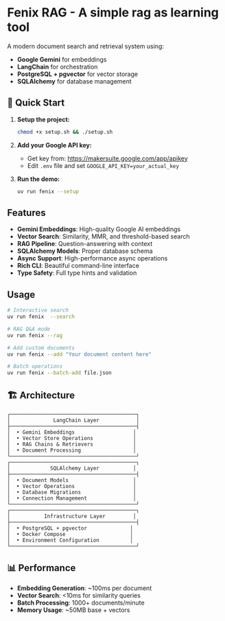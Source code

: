 # Fenix RAG - A simple rag as learning tool

A modern document search and retrieval system using:
- **Google Gemini** for embeddings
- **LangChain** for orchestration
- **PostgreSQL + pgvector** for vector storage
- **SQLAlchemy** for database management

## 🚀 Quick Start

1. **Setup the project:**
   ```bash
   chmod +x setup.sh && ./setup.sh
   ```

2. **Add your Google API key:**
   - Get key from: https://makersuite.google.com/app/apikey
   - Edit `.env` file and set `GOOGLE_API_KEY=your_actual_key`

3. **Run the demo:**
   ```bash
   uv run fenix --setup
   ```

##  Features

- **Gemini Embeddings**: High-quality Google AI embeddings
- **Vector Search**: Similarity, MMR, and threshold-based search
- **RAG Pipeline**: Question-answering with context
- **SQLAlchemy Models**: Proper database schema
- **Async Support**: High-performance async operations
- **Rich CLI**: Beautiful command-line interface
- **Type Safety**: Full type hints and validation

## Usage

```bash
# Interactive search
uv run fenix  --search

# RAG Q&A mode  
uv run fenix --rag

# Add custom documents
uv run fenix --add "Your document content here"

# Batch operations
uv run fenix --batch-add file.json
```

## 🏗️ Architecture

```
┌─────────────────────────────────────────┐
│              LangChain Layer            │
├─────────────────────────────────────────┤
│  • Gemini Embeddings                   │
│  • Vector Store Operations             │
│  • RAG Chains & Retrievers             │
│  • Document Processing                 │
└─────────────────────────────────────────┘
┌─────────────────────────────────────────┐
│             SQLAlchemy Layer           │
├─────────────────────────────────────────┤
│  • Document Models                     │
│  • Vector Operations                   │
│  • Database Migrations                 │
│  • Connection Management               │
└─────────────────────────────────────────┘
┌─────────────────────────────────────────┐
│           Infrastructure Layer         │
├─────────────────────────────────────────┤
│  • PostgreSQL + pgvector              │
│  • Docker Compose                     │
│  • Environment Configuration          │
└─────────────────────────────────────────┘
```

## 📊 Performance

- **Embedding Generation**: ~100ms per document
- **Vector Search**: <10ms for similarity queries
- **Batch Processing**: 1000+ documents/minute
- **Memory Usage**: ~50MB base + vectors